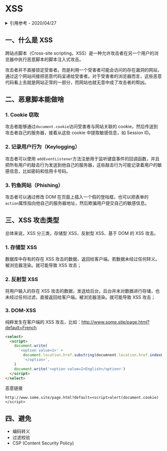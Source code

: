 # XSS

<details>
<summary>引用参考 - 2020/04/27</summary>

- [【译文】了解 XSS 攻击](https://zhuanlan.zhihu.com/p/21308080)
- [如何让前端更安全？——XSS 攻击和防御详解](https://mp.weixin.qq.com/s/6ChuUdOm7vej8vQ3dbC8fw?)
- [前端安全系列（一）：如何防止 XSS 攻击？](https://tech.meituan.com/2018/09/27/fe-security.html) _- 李阳 2018 年 09 月 27 日_

</details>

## 一、什么是 XSS

跨站点脚本（Cross-site scripting，XSS）是一种允许攻击者在另一个用户的浏览器中执行恶意脚本的脚本注入式攻击。

攻击者并不直接锁定受害者。而是利用一个受害者可能会访问的存在漏洞的网站，通过这个网站间接把恶意代码呈递给受害者。对于受害者的浏览器而言，这些恶意代码看上去就是网站正常的一部分，而网站也就无意中成了攻击者的帮凶。

## 二、恶意脚本能做啥

### 1. Cookie 窃取

攻击者能够通过`document.cookie`访问受害者与网站关联的 cookie，然后传送到攻击者自己的服务器，接着从这些 cookie 中提取敏感信息，如 Session ID。

### 2. 记录用户行为（Keylogging）

攻击者可以使用 `addEventListener`方法注册用于监听键盘事件的回调函数，并且把所有用户的敲击行为发送到他自己的服务器，这些敲击行为可能记录着用户的敏感信息，比如密码和信用卡号码。

### 3. 钓鱼网站（Phishing）

攻击者可以通过修改 DOM 在页面上插入一个假的登陆框，也可以把表单的`action`属性指向他自己的服务器地址，然后欺骗用户提交自己的敏感信息。

## 三、XSS 攻击类型

总体来说，XSS 分三类，存储型 XSS、反射型 XSS、基于 DOM 的 XSS 攻击。

### 1. 存储型 XSS

数据库中存有的存在 XSS 攻击的数据，返回给客户端。若数据未经过任何转义。被浏览器渲染。就可能导致 XSS 攻击；

### 2. 反射型 XSS

将用户输入的存在 XSS 攻击的数据，发送给后台，后台并未对数据进行存储，也未经过任何过滤，直接返回给客户端。被浏览器渲染。就可能导致 XSS 攻击；

### 3. DOM-XSS

纯粹发生在客户端的 XSS 攻击，比如：http://www.some.site/page.html?default=French

```html
<select>
  <script>
    document.write(
      '<option value=1>' +
        document.location.href.substring(documnent.location.href.indexOf('default=') + 8) +
        '</option>',
    )
    document.write('<option value=2>English</option>')
  </script>
</select>
```

恶意链接

```
http://www.some.site/page.html?default=<script>alert(document.cookie)</script>
```

## 四、避免

- 编码转义
- 过滤校验
- CSP (Content Security Policy)
